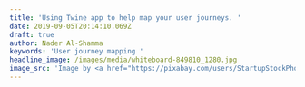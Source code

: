 ```yaml
---
title: 'Using Twine app to help map your user journeys. '
date: 2019-09-05T20:14:10.069Z
draft: true
author: Nader Al-Shamma
keywords: 'User journey mapping '
headline_image: /images/media/whiteboard-849810_1280.jpg
image_src: 'Image by <a href="https://pixabay.com/users/StartupStockPhotos-690514/?utm_source=link-attribution&amp;utm_medium=referral&amp;utm_campaign=image&amp;utm_content=849810">StartupStockPhotos</a> from <a href="https://pixabay.com/?utm_source=link-attribution&amp;utm_medium=referral&amp;utm_campaign=image&amp;utm_content=849810">Pixabay</a>'
---
```



